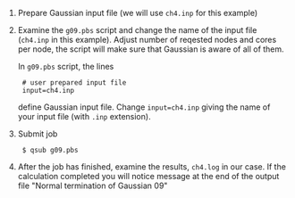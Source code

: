 1. Prepare Gaussian input file (we will use `ch4.inp` for this example)

2. Examine the `g09.pbs` script and change the name of the input file 
   (`ch4.inp` in this example). Adjust number of reqested nodes and cores
   per node, the script will make sure that Gaussian is aware of all 
   of them.

   In `g09.pbs` script, the lines 

        # user prepared input file
        input=ch4.inp

   define Gaussian input file. Change `input=ch4.inp` giving the
   name of your input file (with `.inp` extension).

3. Submit job

        $ qsub g09.pbs

4. After the job has finished, examine the results, `ch4.log` in our case.
   If the calculation completed you will notice message at the end 
   of the output file "Normal termination of Gaussian 09"
